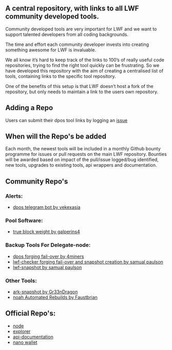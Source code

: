 ## A central repository, with links to all LWF community developed tools.

Community developed tools are very important for LWF and we want to support talented developers from all coding backgrounds. 

The time and effort each community developer invests into creating something awesome for LWF is invaluable.

We all know it’s hard to keep track of the links to 100’s of really useful code repositories, trying to find the right tool quickly can be frustrating.  So we have developed this repository with the aim of creating a centralised list of tools, containing links to the specific tool repository.  

One of the benefits of this setup is that LWF doesn’t host a fork of the repository, but only needs to maintain a link to the users own repository.

## Adding a Repo

Users can submit their dpos tool links by logging an [issue](https://github.com/lwfcoin/LWF-Tommunity-Tools/issues/new/choose)

## When will the Repo's be added

Each month, the newest tools will be included in a monthly Github bounty programme for issues or pull requests on the main LWF repository.  Bounties will be awarded based on impact of the pull/issue logged/bug identified, new tools, upgrades to existing tools, api wrappers and documentation.

## Community Repo's

### Alerts:
- [dpos telegram bot by vekexasia](https://github.com/vekexasia/dpos-telegram-bot)

### Pool Software:
- [true block weight by galperins4](https://github.com/galperins4)

### Backup Tools For Delegate-node:
- [dpos forging fail-over by 4miners](https://github.com/4miners/always-forge)
- [lwf-checker forging fail-over and snapshot creation by samual paulson](https://github.com/samuelpaulsun/lwf-checker)
- [lwf-snapshot by samual paulson](https://github.com/samuelpaulsun/lwf-snapshot)

### Other Tools:
- [ark-snapshot by Gr33nDragon](https://github.com/Gr33nDrag0n69/Ark-Snapshot)
- [noah Automated Rebuilds by Faustbrian](https://github.com/faustbrian/noah)


## Official Repo's:
- [node](https://github.com/lwfcoin/lwf-node/)
- [explorer](https://github.com/lwfcoin/lwf-explorer/)
- [api-documentation](https://github.com/lwfcoin/api-documentation)
- [nano wallet](https://github.com/lwfcoin/lwf-nano)
